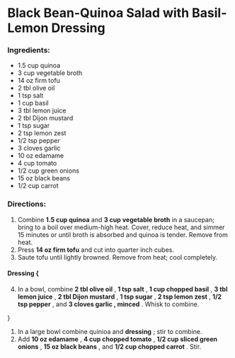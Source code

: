 # Black Bean-Quinoa Salad with Basil-Lemon Dressing 

### Ingredients: 
* 1.5 cup quinoa
* 3 cup vegetable broth
* 14 oz firm tofu
* 2 tbl olive oil
* 1 tsp salt
* 1 cup basil
* 3 tbl lemon juice
* 2 tbl Dijon mustard
* 1 tsp sugar
* 2 tsp lemon zest
* 1/2 tsp pepper
* 3 cloves garlic
* 10 oz edamame
* 4 cup tomato
* 1/2 cup green onions
* 15 oz black beans
* 1/2 cup carrot

### Directions: 
1. Combine **1.5 cup quinoa** and **3 cup vegetable broth** in a saucepan; bring to a boil over medium-high heat. Cover, reduce heat, and simmer 15 minutes or until broth is absorbed and quinoa is tender. Remove from heat. 
2. Press **14 oz firm tofu** and cut into quarter inch cubes. 
3. Saute tofu until lightly browned. Remove from heat; cool completely. 

#### Dressing {
4. In a bowl, combine **2 tbl olive oil** , **1 tsp salt** , **1 cup chopped basil** , **3 tbl lemon juice** , **2 tbl Dijon mustard** , **1 tsp sugar** , **2 tsp lemon zest** , **1/2 tsp pepper** , and **3 cloves garlic , minced** . Whisk to combine. 

}

1. In a large bowl combine quinioa and **dressing** ; stir to combine. 
2. Add **10 oz edamame** , **4 cup chopped tomato** , **1/2 cup sliced green onions** , **15 oz black beans** , and **1/2 cup chopped carrot** . Stir. 
